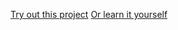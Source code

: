 [Try out this project](https://image-effects-three.vercel.app/)
[Or learn it yourself](https://academy.zerotomastery.io/p/learn-webassembly)

